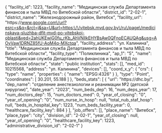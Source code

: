 {
    "facility_id": 1223,
    "facility_name": "Медицинская служба Департамента финансов и тыла МВД по Витебской области",
    "district_id": "2-02-1",
    "district_name": "Железнодорожный район, Витебск",
    "facility_url": "https:\/\/www.google.com\/url?esrc=s&q=&rct=j&sa=U&url=https:\/\/vitebsk.mvd.gov.by\/ru\/page\/medicinskaya-sluzhba-dfit-mvd-po-vitebskoj-oblasti&ved=2ahUKEwjG0fu_rKb_AhVNlIkEHYBsAw0QFnoECAUQAg&usg=AOvVaw1DRNZ85fU-AoM4q-MXctqa",
    "facility_address": "ул. Калинина",
    "title": "Медицинская служба Департамента финансов и тыла МВД по Витебской области",
    "facility_type": "Поликлиника",
    "ap_1": "5",
    "name": "Медицинская служба Департамента финансов и тыла МВД по Витебской области",
    "state": "public institution",
    "stats": [],
    "med_id": 10215568,
    "address": "ул. Калинина",
    "devices": [],
    "coord_x_y": {
        "crs": {
            "type": "name",
            "properties": {
                "name": "EPSG:4326"
            }
        },
        "type": "Point",
        "coordinates": [
            30.201,
            55.188
        ]
    },
    "beds_stats": [
        {
            "url": "https:\/\/dhc.by\/",
            "dep_name": "отделение анестезиологии и реанимации №2 (детской хирургии)",
            "date_year": "2023",
            "num_beds_dep": 16,
            "num_deps_year": 17,
            "num_doctors_dep": 15,
            "num_doctors_med": 0,
            "year_of_closing": "0",
            "year_of_opening": "0",
            "num_nurse_in_hosp": null,
            "total_nub_staf_hosp": null,
            "beds_in_hospital_key": 1223,
            "num_beds_facility_year": 0,
            "healthcare_facility_key": 884
        }
    ],
    "job_offers": [],
    "place_name": "Витебск",
    "place_type": "city",
    "division_id": "2-02-1",
    "year_of_closing": null,
    "year_of_opening": "0",
    "healthcare_facility_key": 1223,
    "administrative_division_id": "2-02-1"
}